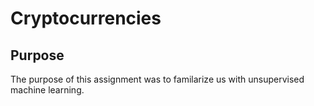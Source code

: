 # Cryptocurrencies

## Purpose
The purpose of this assignment was to familarize us with unsupervised machine learning.

